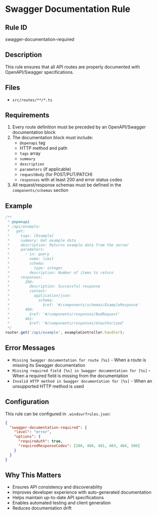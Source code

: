 # Swagger Documentation Rule

## Rule ID
swagger-documentation-required

## Description
This rule ensures that all API routes are properly documented with OpenAPI/Swagger specifications.

## Files
- `src/routes/**/*.ts`

## Requirements
1. Every route definition must be preceded by an OpenAPI/Swagger documentation block
2. The documentation block must include:
   - `@openapi` tag
   - HTTP method and path
   - `tags` array
   - `summary`
   - `description`
   - `parameters` (if applicable)
   - `requestBody` (for POST/PUT/PATCH)
   - `responses` with at least 200 and error status codes
3. All request/response schemas must be defined in the `components/schemas` section

## Example

```typescript
/**
 * @openapi
 * /api/example:
 *   get:
 *     tags: [Example]
 *     summary: Get example data
 *     description: Returns example data from the server
 *     parameters:
 *       - in: query
 *         name: limit
 *         schema:
 *           type: integer
 *         description: Number of items to return
 *     responses:
 *       200:
 *         description: Successful response
 *         content:
 *           application/json:
 *             schema:
 *               $ref: '#/components/schemas/ExampleResponse'
 *       400:
 *         $ref: '#/components/responses/BadRequest'
 *       401:
 *         $ref: '#/components/responses/Unauthorized'
 */
router.get('/api/example', exampleController.handler);
```

## Error Messages
- `Missing Swagger documentation for route [%s]` - When a route is missing its Swagger documentation
- `Missing required field [%s] in Swagger documentation for [%s]` - When a required field is missing from the documentation
- `Invalid HTTP method in Swagger documentation for [%s]` - When an unsupported HTTP method is used

## Configuration
This rule can be configured in `.windsurfrules.json`:

```json
{
  "swagger-documentation-required": {
    "level": "error",
    "options": {
      "requireAuth": true,
      "requiredResponseCodes": [200, 400, 401, 403, 404, 500]
    }
  }
}
```

## Why This Matters
- Ensures API consistency and discoverability
- Improves developer experience with auto-generated documentation
- Helps maintain up-to-date API specifications
- Enables automated testing and client generation
- Reduces documentation drift
